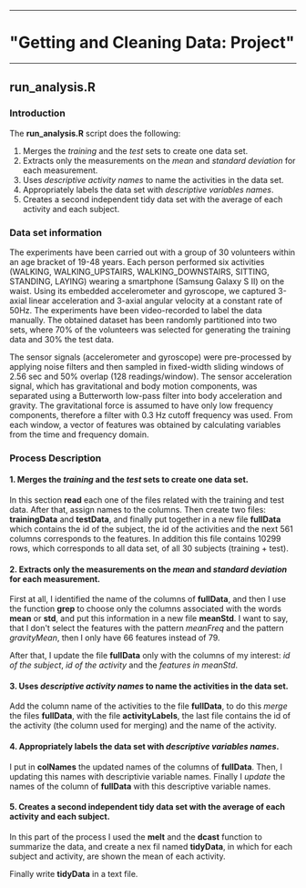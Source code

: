 ---------------------------------------
# "Getting and Cleaning Data: Project"
----------------------------------------

## run_analysis.R

### Introduction

The **run_analysis.R** script does the following:

1. Merges the *training* and the *test* sets to create one data set.
2. Extracts only the measurements on the *mean* and *standard deviation* for each measurement.
3. Uses *descriptive activity names* to name the activities in the data set.
4. Appropriately labels the data set with *descriptive variables names*.
5. Creates a second independent tidy data set with the average of each activity and each subject.

### Data set information

The experiments have been carried out with a group of 30 volunteers within an age bracket of 19-48 years. Each person performed six activities (WALKING, WALKING_UPSTAIRS, WALKING_DOWNSTAIRS, SITTING, STANDING, LAYING) wearing a smartphone (Samsung Galaxy S II) on the waist. Using its embedded accelerometer and gyroscope, we captured 3-axial linear acceleration and 3-axial angular velocity at a constant rate of 50Hz. The experiments have been video-recorded to label the data manually. The obtained dataset has been randomly partitioned into two sets, where 70% of the volunteers was selected for generating the training data and 30% the test data. 

The sensor signals (accelerometer and gyroscope) were pre-processed by applying noise filters and then sampled in fixed-width sliding windows of 2.56 sec and 50% overlap (128 readings/window). The sensor acceleration signal, which has gravitational and body motion components, was separated using a Butterworth low-pass filter into body acceleration and gravity. The gravitational force is assumed to have only low frequency components, therefore a filter with 0.3 Hz cutoff frequency was used. From each window, a vector of features was obtained by calculating variables from the time and frequency domain. 

### Process Description

#### 1.  Merges the *training* and the *test* sets to create one data set.

In this section **read** each one of the files related with the training and test data. After that, assign names to the columns. Then create two files: **trainingData** and **testData**, and finally put together in a new file **fullData** which contains the id of the subject, the id of the activities and the next 561 columns corresponds to the features. In addition this file contains 10299 rows, which corresponds to all data set, of all 30 subjects (training + test).

#### 2. Extracts only the measurements on the *mean* and *standard deviation* for each measurement.

First at all, I identified the name of the columns of **fullData**, and then I use the function **grep** to choose only the columns associated  with the words **mean** or **std**, and put this information in a new file **meanStd**. I want to say, that I don't select the features with the pattern *meanFreq* and the pattern *gravityMean*, then I only have 66 features instead of 79. 

After that, I  update the file **fullData**  only with the columns of my interest: *id of the subject*, *id of the activity* and the *features in meanStd*. 

#### 3. Uses *descriptive activity names* to name the activities in the data set.

Add the column name of the activities to the file **fullData**, to do this *merge* the files **fullData**, with the file **activityLabels**, the last file contains the id of the activity (the column used for merging) and the name of the activity. 
 

#### 4. Appropriately labels the data set with *descriptive variables names*.

I put in **colNames** the updated names of the columns of **fullData**. Then, I updating this names with descriptivie variable names. Finally I *update* the names of the column of **fullData** with this descriptive variable names.

#### 5. Creates a second independent tidy data set with the average of each activity and each subject.

In this part of the process I used the **melt** and the **dcast** function to summarize the data, and create a nex fil named **tidyData**, in which for each subject and  activity, are shown the mean of each activity.

Finally write **tidyData** in a text file.
